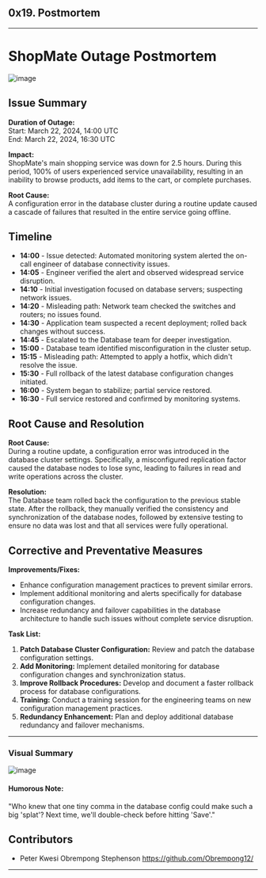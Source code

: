 ## 0x19. Postmortem
---
# ShopMate Outage Postmortem
![image](https://github.com/Obrempong12/alx-system_engineering-devops/assets/144380171/2b16745b-44a2-471d-88de-60cd17866f77)

## Issue Summary
**Duration of Outage:**  
Start: March 22, 2024, 14:00 UTC  
End: March 22, 2024, 16:30 UTC  

**Impact:**  
ShopMate's main shopping service was down for 2.5 hours. During this period, 100% of users experienced service unavailability, resulting in an inability to browse products, add items to the cart, or complete purchases.

**Root Cause:**  
A configuration error in the database cluster during a routine update caused a cascade of failures that resulted in the entire service going offline.

## Timeline
- **14:00** - Issue detected: Automated monitoring system alerted the on-call engineer of database connectivity issues.
- **14:05** - Engineer verified the alert and observed widespread service disruption.
- **14:10** - Initial investigation focused on database servers; suspecting network issues.
- **14:20** - Misleading path: Network team checked the switches and routers; no issues found.
- **14:30** - Application team suspected a recent deployment; rolled back changes without success.
- **14:45** - Escalated to the Database team for deeper investigation.
- **15:00** - Database team identified misconfiguration in the cluster setup.
- **15:15** - Misleading path: Attempted to apply a hotfix, which didn't resolve the issue.
- **15:30** - Full rollback of the latest database configuration changes initiated.
- **16:00** - System began to stabilize; partial service restored.
- **16:30** - Full service restored and confirmed by monitoring systems.

## Root Cause and Resolution
**Root Cause:**  
During a routine update, a configuration error was introduced in the database cluster settings. Specifically, a misconfigured replication factor caused the database nodes to lose sync, leading to failures in read and write operations across the cluster.

**Resolution:**  
The Database team rolled back the configuration to the previous stable state. After the rollback, they manually verified the consistency and synchronization of the database nodes, followed by extensive testing to ensure no data was lost and that all services were fully operational.

## Corrective and Preventative Measures
**Improvements/Fixes:**  
- Enhance configuration management practices to prevent similar errors.
- Implement additional monitoring and alerts specifically for database configuration changes.
- Increase redundancy and failover capabilities in the database architecture to handle such issues without complete service disruption.

**Task List:**
1. **Patch Database Cluster Configuration:** Review and patch the database configuration settings.
2. **Add Monitoring:** Implement detailed monitoring for database configuration changes and synchronization status.
3. **Improve Rollback Procedures:** Develop and document a faster rollback process for database configurations.
4. **Training:** Conduct a training session for the engineering teams on new configuration management practices.
5. **Redundancy Enhancement:** Plan and deploy additional database redundancy and failover mechanisms.

---

### Visual Summary
![image](https://github.com/Obrempong12/alx-system_engineering-devops/assets/144380171/e347db40-eccc-41af-8165-1c80fb6a87d4)

#### Humorous Note:
"Who knew that one tiny comma in the database config could make such a big 'splat'? Next time, we'll double-check before hitting 'Save'."

## Contributors
* Peter Kwesi Obrempong Stephenson <https://github.com/Obrempong12/>

---
